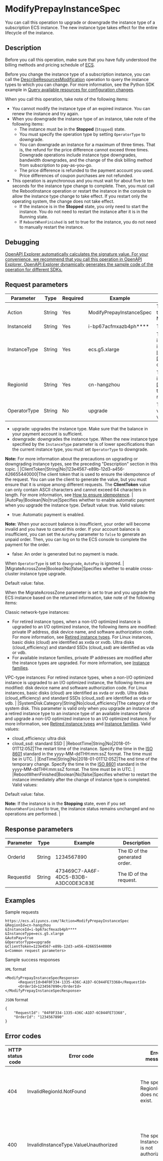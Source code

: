 # ModifyPrepayInstanceSpec

You can call this operation to upgrade or downgrade the instance type of a subscription ECS instance. The new instance type takes effect for the entire lifecycle of the instance.

## Description

Before you call this operation, make sure that you have fully understood the billing methods and pricing schedule of [ECS](https://www.alibabacloud.com/product/ecs#pricing).

Before you change the instance type of a subscription instance, you can call the [DescribeResourcesModification](~~66187~~) operation to query the instance types to which you can change. For more information, see the Python SDK example in [Query available resources for configuration changes](~~109517~~).

When you call this operation, take note of the following items:

-   You cannot modify the instance type of an expired instance. You can renew the instance and try again.
-   When you downgrade the instance type of an instance, take note of the following items:
    -   The instance must be in the **Stopped** \(`Stopped`\) state.
    -   You must specify the operation type by setting `OperatorType` to downgrade.
    -   You can downgrade an instance for a maximum of three times. That is, the refund for the price difference cannot exceed three times. Downgrade operations include instance type downgrades, bandwidth downgrades, and the change of the disk billing method from subscription to pay-as-you-go.
    -   The price difference is refunded to the payment account you used. Price differences of coupon purchases are not refunded.
-   This operation is asynchronous and you must wait for about five to ten seconds for the instance type change to complete. Then, you must call the RebootInstance operation or restart the instance in the console to allow the instance type change to take effect. If you restart only the operating system, the change does not take effect.
    -   If the instance is in the **Stopped** state, you only need to start the instance. You do not need to restart the instance after it is in the Running state.
    -   If `RebootWhenFinished` is set to true for the instance, you do not need to manually restart the instance.

## Debugging

[OpenAPI Explorer automatically calculates the signature value. For your convenience, we recommend that you call this operation in OpenAPI Explorer. OpenAPI Explorer dynamically generates the sample code of the operation for different SDKs.](https://api.aliyun.com/#product=Ecs&api=ModifyPrepayInstanceSpec&type=RPC&version=2014-05-26)

## Request parameters

|Parameter|Type|Required|Example|Description|
|---------|----|--------|-------|-----------|
|Action|String|Yes|ModifyPrepayInstanceSpec|The operation that you want to perform. Set the value to ModifyPrepayInstanceSpec. |
|InstanceId|String|Yes|i-bp67acfmxazb4ph\*\*\*\*|The ID of the instance. |
|InstanceType|String|Yes|ecs.g5.xlarge|The new instance type. For information about available instance types, see [Instance families](~~25378~~) or call the [DescribeInstanceTypes](~~25620~~) operation. |
|RegionId|String|Yes|cn-hangzhou|The region ID of the instance. You can call the [DescribeRegions](~~25609~~) operation to query the most recent region list. |
|OperatorType|String|No|upgrade|The operation type. Default value: upgrade. Valid values:

-   upgrade: upgrades the instance type. Make sure that the balance in your payment account is sufficient.
-   downgrade: downgrades the instance type. When the new instance type specified by the `InstanceType` parameter is of lower specifications than the current instance type, you must set `OperatorType` to downgrade.

**Note:** For more information about the precautions on upgrading or downgrading instance types, see the preceding "Description" section in this topic. |
|ClientToken|String|No|123e4567-e89b-12d3-a456-426655440000|The client token that is used to ensure the idempotence of the request. You can use the client to generate the value, but you must ensure that it is unique among different requests. The **ClientToken** value can only contain ASCII characters and cannot exceed 64 characters in length. For more information, see [How to ensure idempotence](~~25693~~). |
|AutoPay|Boolean|No|true|Specifies whether to enable automatic payment when you upgrade the instance type. Default value: true. Valid values:

-   true: Automatic payment is enabled.

**Note:** When your account balance is insufficient, your order will become invalid and you have to cancel this order. If your account balance is insufficient, you can set the `AutoPay` parameter to `false` to generate an unpaid order. Then, you can log on to the ECS console to complete the payment for the order.

-   false: An order is generated but no payment is made.

When `OperatorType` is set to `downgrade`, `AutoPay` is ignored. |
|MigrateAcrossZone|Boolean|No|false|Specifies whether to enable cross-cluster instance type upgrade.

Default value: false.

When the MigrateAcrossZone parameter is set to true and you upgrade the ECS instance based on the returned information, take note of the following items:

Classic network-type instances:

-   For retired instance types, when a non-I/O optimized instance is upgraded to an I/O optimized instance, the following items are modified: private IP address, disk device name, and software authorization code. For more information, see [Retired instance types](~~55263~~). For Linux instances, basic disks \(cloud\) are identified as xvda or xvdb. Ultra disks \(cloud\_efficiency\) and standard SSDs \(cloud\_ssd\) are identified as vda or vdb.
-   For available instance families, private IP addresses are modified after the instance types are upgraded. For more information, see [Instance families](~~25378~~).

VPC-type instances: For retired instance types, when a non-I/O optimized instance is upgraded to an I/O optimized instance, the following items are modified: disk device name and software authorization code. For Linux instances, basic disks \(cloud\) are identified as xvda or xvdb. Ultra disks \(cloud\_efficiency\) and standard SSDs \(cloud\_ssd\) are identified as vda or vdb. |
|SystemDisk.Category|String|No|cloud\_efficiency|The category of the system disk. This parameter is valid only when you upgrade an instance of a retired instance type to an instance type of an available instance family and upgrade a non-I/O optimized instance to an I/O optimized instance. For more information, see [Retired instance types](~~55263~~) and [Instance families](~~25378~~). Valid values:

-   cloud\_efficiency: ultra disk
-   cloud\_ssd: standard SSD |
|RebootTime|String|No|2018-01-01T12:05Z|The restart time of the instance. Specify the time in the [ISO 8601](~~25696~~) standard in the yyyy-MM-ddTHH:mm:ssZ format. The time must be in UTC. |
|EndTime|String|No|2018-01-01T12:05Z|The end time of the temporary change. Specify the time in the [ISO 8601](~~25696~~) standard in the yyyy-MM-ddTHH:mm:ssZ format. The time must be in UTC. |
|RebootWhenFinished|Boolean|No|false|Specifies whether to restart the instance immediately after the change of instance type is completed. Valid values:

Default value: false.

**Note:** If the instance is in the **Stopping** state, even if you set `RebootWhenFinished` to true, the instance status remains unchanged and no operations are performed. |

## Response parameters

|Parameter|Type|Example|Description|
|---------|----|-------|-----------|
|OrderId|String|1234567890|The ID of the generated order. |
|RequestId|String|473469C7-AA6F-4DC5-B3DB-A3DC0DE3C83E|The ID of the request. |

## Examples

Sample requests

```
https://ecs.aliyuncs.com/?Action=ModifyPrepayInstanceSpec
&RegionId=cn-hangzhou
&InstanceId=i-bp67acfmxazb4ph****
&InstanceType=ecs.g5.xlarge
&AutoPay=true
&OperatorType=upgrade
&ClientToken=123e4567-e89b-12d3-a456-426655440000
&<Common request parameters>
```

Sample success responses

`XML` format

```
<ModifyPrepayInstanceSpecResponse>
      <RequestId>04F0F334-1335-436C-A1D7-6C044FE73368</RequestId>
      <OrderId>1234567890</OrderId>
</ModifyPrepayInstanceSpecResponse>
```

`JSON` format

```
{
    "RequestId": "04F0F334-1335-436C-A1D7-6C044FE73368",
    "OrderId": "1234567890"
}
```

## Error codes

|HTTP status code|Error code|Error message|Description|
|----------------|----------|-------------|-----------|
|404|InvalidRegionId.NotFound|The specified RegionId does not exist.|The error message returned because the specified RegionId parameter does not exist.|
|400|InvalidInstanceType.ValueUnauthorized|The specified InstanceType is not authorized.|The error message returned because you are not authorized to use the specified instance type.|
|400|InvalidInstanceType.ValueNotSupported|The specified InstanceType does not exist or beyond the permitted range.|The error message returned because the specified instance type does not exist or you are not authorized to manage instances of the instance type.|
|500|InternalError|The request processing has failed due to some unknown error, exception or failure.|The error message returned because an internal error has occurred. Try again later. If the problem persists, submit a ticket.|
|404|BillingMethodNotFound|The account has not chosen any billing method.|The error message returned because no billing method is selected for this account.|
|403|OperationDenied.NoStock|The specified instance is out of usage.|The error message returned because the specified instance is out of stock.|
|400|InvalidBillingMethod.ValueNotSupported|The operation is not permitted due to an invalid billing method of the instance.|The error message returned because the operation is not supported due to the invalid billing method of the instance.|
|404|InvalidInstanceId.NotFound|The specified InstanceId does not exist.|The error message returned because the specified InstanceId parameter does not exist. Check whether the instance ID is correct.|
|400|InvalidInstance.PurchaseNotFound|The specified instance has no purchase history.|The error message returned because the order record for this instance does not exist.|
|400|InvalidInstanceType.NotSupported|The specified InstanceType is not Supported.|The error message returned because the specified InstanceType parameter is invalid.|
|400|OrderCreationFailed|Order creation failed, please check your params and try it again later.|The error message returned because the order fails to be created. Check your parameters and try again later.|
|400|Throttling|You have made too many requests within a short time; your request is denied due to request throttling.|The error message returned because your request is denied due to request throttling. Try again later.|
|400|Account.Arrearage|Your account has an outstanding payment.|The error message returned because your account has overdue payments.|
|403|InvalidUser.PassRoleForbidden|The RAM user does not have privilege to pass a role.|The error message returned because the RAM user attempts to assign RAM roles. RAM users do not have the corresponding permissions.|
|400|InvalidRebootTime.MalFormed|The specified rebootTime is not valid.|The error message returned because the specified RebootTime parameter is invalid.|
|400|InvalidRebootTime.ValueNotSupported|The specified RebootTime is not valid.|The error message returned because the specified RebootTime parameter is invalid.|
|403|ImageNotSupportInstanceType|The specified image does not support the specified InstanceType.|The error message returned because the specified image cannot be used for instances of the specified instance type.|
|403|InstanceType.Offline|%s|The error message returned because the instance type is retired or instances of this instance type are insufficient.|
|400|IdempotenceParamNotMatch|Request uses a client token in a previous request but is not identical to that request.|The error message returned because the specified ClientToken in this request is not identical to the one used in the previous request.|
|403|IncorrectInstanceStatus|The current status of the resource does not support this operation.|The error message returned because the operation is not supported while the resource is in the current state.|
|400|IdempotenceParamNotMatch|%s|The error message returned because the idempotence parameters do not match.|
|400|InvalidInstanceChargeType.ValueNotSupported|%s|The error message returned because the charge type is not supported. Check related information and try again.|
|400|InvalidStatus.NotStopped|Instance status must be stopped.|The error message returned because the instance is not in the Stopped state. The operation can be performed only when the instance is in the Stopped state.|
|400|InvalidAction|%s|The error message returned because this operation is invalid.|
|400|InstanceDowngrade.QuotaExceed|Quota of instance downgrade is exceed.|The error message returned because the maximum number of times that an instance can be downgraded for has been reached.|
|400|InvalidInstanceType.ValueNotSupported|%s|The error message returned because this operation cannot be performed on instances of the specified instance type.|
|403|InvalidParameter.InstanceId|%s|The error message returned because the specified InstanceId parameter is invalid.|
|400|InvalidParameter|%s|The error message returned because the specified parameter is invalid.|
|403|OperationDenied|%s|The error message returned because the operation is denied.|
|403|ImageNotSupportInstanceType|The specified instanceType is not supported by instance with marketplace image.|The error message returned because the specified Alibaba Cloud Marketplace image does not support the instance type.|
|403|InvalidInstanceStatus|The current status of the instance does not support this operation.|The error message returned because this operation is not supported while the instance is in the current state.|
|403|InvalidInstance.PreInstanceExpired|Instance business status is not Expired|The error message returned because the current instance has expired.|
|403|InvalidInstance.EipNotSupport|The special instance with eip not support operate, please unassociate eip first.|The error message returned because the operation is not supported while an elastic IP address \(EIP\) is associated with this instance. Disassociate the EIP first.|
|400|OperationDenied|The current user does not support this operation.|The error message returned because the specified account does not support this operation.|
|403|OperationDenied.LocalDiskUnsupported|The configuration change is not allowed when the specified instance has local disks mounted.|The error message returned because the instance type of instances that have local disks attached cannot be changed.|
|403|OperationDenied.NoStock|The resource is out of stock in the specified zone. Please try other types, or choose other regions and zones.|The error message returned because the specified resource is unavailable in the specified zone. Try with other types, or choose other regions or zones.|
|400|LastOrderProcessing|The previous order is still processing, please try again later.|The error message returned because the order is being processed. Try again later.|
|403|InvalidOperation.Ipv4CountExceeded|%s|The error message returned because the maximum number of IPv4 addresses has been reached.|
|403|InvalidOperation.Ipv6CountExceeded|%s|The error message returned because the maximum number of IPv6 addresses has been reached.|
|403|InvalidOperation.Ipv6NotSupport|%s|The error message returned because IPv6 addresses do not support the current operation.|
|500|InternalError|The request processing has failed due to some unknown error.|The error message returned because an internal error has occurred. Try again later. If the problem persists, submit a ticket.|

For a list of error codes, visit the [API Error Center](https://error-center.alibabacloud.com/status/product/Ecs).

